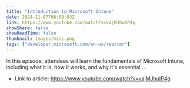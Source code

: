 ```yaml
---
title: "Introduction to Microsoft Intune"
date: 2024-11-07T06:09:03Z
link: https://www.youtube.com/watch?v=vajMJhuIP4g
showShare: false
showReadTime: false
thumbnail: images/misc.png
tags: ["developer.microsoft.com/en-us/reactor"]
---
```

In this episode, attendees will learn the fundamentals of Microsoft Intune, including what it is, how it works, and why it's essential ...

- Link to article: https://www.youtube.com/watch?v=vajMJhuIP4g